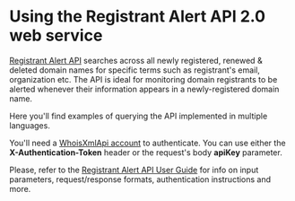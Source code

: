 # Using the Registrant Alert API 2.0 web service

[Registrant Alert API](https://registrant-alert.whoisxmlapi.com/api) searches
across all newly registered, renewed & deleted domain names for specific terms
such as registrant's email, organization etc. The API is ideal for monitoring
domain registrants to be alerted whenever their information appears in a
newly-registered domain name.

Here you'll find examples of querying the API implemented in multiple
languages.

You'll need a
[WhoisXmlApi account](https://registrant-alert.whoisxmlapi.com/api/signup) to
authenticate.
You can use either the **X-Authentication-Token** header or the request's body
**apiKey** parameter.

Please, refer to the
[Registrant Alert API User Guide](https://registrant-alert.whoisxmlapi.com/api/documentation/making-requests)
for info on input parameters, request/response formats, authentication
instructions and more.
